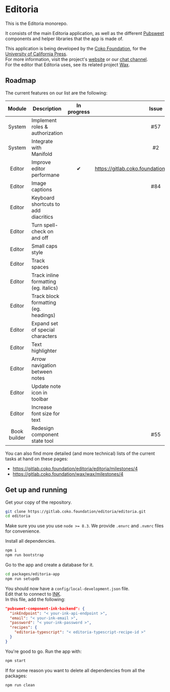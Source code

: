 # Editoria  

This is the Editoria monorepo.  

It consists of the main Editoria application, as well as the different [Pubsweet](https://gitlab.coko.foundation/pubsweet) components and helper libraries that the app is made of.  

This application is being developed by the [Coko Foundation](https://coko.foundation/), for the [University of California Press](http://www.ucpress.edu/).  
For more information, visit the project's [website](https://editoria.pub/) or our [chat channel](https://mattermost.coko.foundation/coko/channels/editoria).  
For the editor that Editoria uses, see its related project [Wax](https://gitlab.coko.foundation/wax/wax).  

## Roadmap

The current features on our list are the following:

|Module       |Description                              |In progress  |Issue|
|:---:        |---                                      |:---:        |:---:|
|System       |Implement roles & authorization          |             |#57|
|System       |Integrate with Manifold                  |             |#2|
|Editor       |Improve editor performane                |&#x2714;     |https://gitlab.coko.foundation/wax/wax/issues/120|
|Editor       |Image captions                           |             |#84|
|Editor       |Keyboard shortcuts to add diacritics     |             ||
|Editor       |Turn spell-check on and off              |             ||
|Editor       |Small caps style                         |             ||
|Editor       |Track spaces                             |             ||
|Editor       |Track inline formatting (eg. italics)    |             ||
|Editor       |Track block formatting (eg. headings)    |             ||
|Editor       |Expand set of special characters         |             ||
|Editor       |Text highlighter                         |             ||
|Editor       |Arrow navigation between notes           |             ||
|Editor       |Update note icon in toolbar              |             ||
|Editor       |Increase font size for text              |             ||
|Book builder |Redesign component state tool            |             |#55|

You can also find more detailed (and more technical) lists of the current tasks at hand on these pages:
* https://gitlab.coko.foundation/editoria/editoria/milestones/4
* https://gitlab.coko.foundation/wax/wax/milestones/4

## Get up and running  

Get your copy of the repository.  
```sh
git clone https://gitlab.coko.foundation/editoria/editoria.git
cd editoria
```

Make sure you use you use `node >= 8.3`. We provide `.envrc` and `.nvmrc` files for convenience.  

Install all dependencies.  
```sh
npm i
npm run bootstrap
```

Go to the app and create a database for it.  
```sh
cd packages/editoria-app
npm run setupdb
```

You should now have a `config/local-development.json` file.  
Edit that to connect to [INK](https://gitlab.coko.foundation/INK/ink-api).  
In this file, add the following:  
```json
"pubsweet-component-ink-backend": {
  "inkEndpoint": "< your-ink-api-endpoint >",
  "email": "< your-ink-email >",
  "password": "< your-ink-password >",
  "recipes": {
    "editoria-typescript": "< editoria-typescript-recipe-id >"
  }
}
```

You're good to go. Run the app with:  
```sh
npm start
```

If for some reason you want to delete all dependencies from all the packages:  
```sh
npm run clean
```
